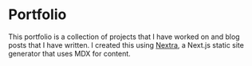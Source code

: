 # Portfolio

This portfolio is a collection of projects that I have worked on and blog posts that I have written. I created this using [Nextra](https://nextra.site/), a Next.js static site generator that uses MDX for content.
